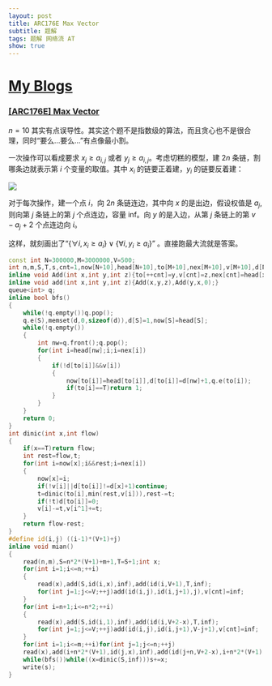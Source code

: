 ```yaml
---
layout: post
title: ARC176E Max Vector
subtitle: 题解
tags: 题解 网络流 AT
show: true
---
```


# [My Blogs](https://www.cnblogs.com/WrongAnswer90/p/18158723)

### [[ARC176E] Max Vector](https://www.luogu.com.cn/problem/AT_arc176_e)

$n=10$ 其实有点误导性。其实这个题不是指数级的算法，而且贪心也不是很合理，同时“要么...要么...”有点像最小割。

一次操作可以看成要求 $x_j\geq a_{i,j}$ 或者 $y_j\geq a_{i,j}$。考虑切糕的模型，建 $2n$ 条链，割哪条边就表示第 $i$ 个变量的取值。其中 $x_i$ 的链要正着建，$y_i$ 的链要反着建：

![](https://s2.loli.net/2024/04/25/UDz7xNcIeurd9t3.png)

对于每次操作，建一个点 $i$，向 $2n$ 条链连边，其中向 $x$ 的是出边，假设权值是 $a_j$,则向第 $j$ 条链上的第 $j$ 个点连边，容量 inf。向 $y$ 的是入边，从第 $j$ 条链上的第 $v-a_j+2$ 个点连边向 $i$。

这样，就刻画出了“$\{\forall i,x_i\geq a_i\}\lor\{\forall i,y_i\geq a_i\}$” 。直接跑最大流就是答案。

```cpp
const int N=300000,M=3000000,V=500;
int n,m,S,T,s,cnt=1,now[N+10],head[N+10],to[M+10],nex[M+10],v[M+10],d[N+10];
inline void Add(int x,int y,int z){to[++cnt]=y,v[cnt]=z,nex[cnt]=head[x],head[x]=cnt;}
inline void add(int x,int y,int z){Add(x,y,z),Add(y,x,0);}
queue<int> q;
inline bool bfs()
{
	while(!q.empty())q.pop();
	q.e(S),memset(d,0,sizeof(d)),d[S]=1,now[S]=head[S];
	while(!q.empty())
	{
		int nw=q.front();q.pop();
		for(int i=head[nw];i;i=nex[i])
		{
			if(!d[to[i]]&&v[i])
			{
				now[to[i]]=head[to[i]],d[to[i]]=d[nw]+1,q.e(to[i]);
				if(to[i]==T)return 1;
			}
		}
	}
	return 0;
}
int dinic(int x,int flow)
{
	if(x==T)return flow;
	int rest=flow,t;
	for(int i=now[x];i&&rest;i=nex[i])
	{
		now[x]=i;
		if(!v[i]||d[to[i]]!=d[x]+1)continue;
		t=dinic(to[i],min(rest,v[i])),rest-=t;
		if(!t)d[to[i]]=0;
		v[i]-=t,v[i^1]+=t;
	}
	return flow-rest;
}
#define id(i,j) ((i-1)*(V+1)+j)
inline void mian()
{
	read(n,m),S=n*2*(V+1)+m+1,T=S+1;int x;
	for(int i=1;i<=n;++i)
	{
		read(x),add(S,id(i,x),inf),add(id(i,V+1),T,inf);
		for(int j=1;j<=V;++j)add(id(i,j),id(i,j+1),j),v[cnt]=inf;
	}
	for(int i=n+1;i<=n*2;++i)
	{
		read(x),add(S,id(i,1),inf),add(id(i,V+2-x),T,inf);
		for(int j=1;j<=V;++j)add(id(i,j),id(i,j+1),V-j+1),v[cnt]=inf;
	}
	for(int i=1;i<=m;++i)for(int j=1;j<=n;++j)
	read(x),add(i+n*2*(V+1),id(j,x),inf),add(id(j+n,V+2-x),i+n*2*(V+1),inf);
	while(bfs())while((x=dinic(S,inf)))s+=x;
	write(s);
}
```